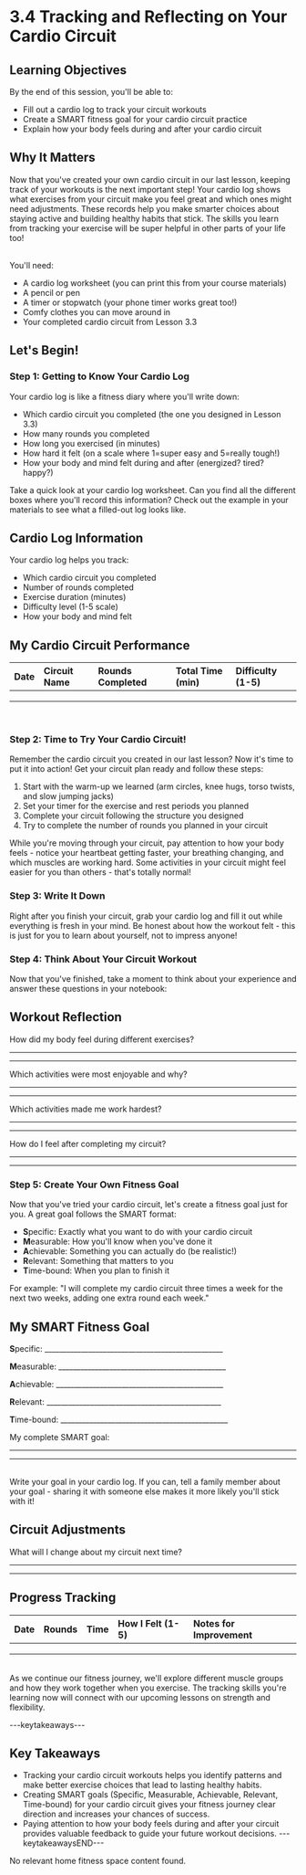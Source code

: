 # 3.4 Tracking and Reflecting on Your Cardio Circuit

## Learning Objectives

By the end of this session, you'll be able to:

- Fill out a cardio log to track your circuit workouts
- Create a SMART fitness goal for your cardio circuit practice
- Explain how your body feels during and after your cardio circuit

## Why It Matters
Now that you've created your own cardio circuit in our last lesson, keeping track of your workouts is the next important step! Your cardio log shows what exercises from your circuit make you feel great and which ones might need adjustments. These records help you make smarter choices about staying active and building healthy habits that stick. The skills you learn from tracking your exercise will be super helpful in other parts of your life too!

<br/>
You'll need:

- A cardio log worksheet (you can print this from your course materials)
- A pencil or pen
- A timer or stopwatch (your phone timer works great too!)
- Comfy clothes you can move around in
- Your completed cardio circuit from Lesson 3.3

## Let's Begin!

### Step 1: Getting to Know Your Cardio Log 
Your cardio log is like a fitness diary where you'll write down:

- Which cardio circuit you completed (the one you designed in Lesson 3.3)
- How many rounds you completed
- How long you exercised (in minutes)
- How hard it felt (on a scale where 1=super easy and 5=really tough!)
- How your body and mind felt during and after (energized? tired? happy?)

Take a quick look at your cardio log worksheet. Can you find all the different boxes where you'll record this information? Check out the example in your materials to see what a filled-out log looks like.

## Cardio Log Information

Your cardio log helps you track:

- Which cardio circuit you completed  
- Number of rounds completed  
- Exercise duration (minutes)  
- Difficulty level (1-5 scale)  
- How your body and mind felt

## My Cardio Circuit Performance

| Date | Circuit Name | Rounds Completed | Total Time (min) | Difficulty (1-5) |
| :---- | :---- | :---- | :---- | :---- |
|  |  |  |  |  |
|  |  |  |  |  |
|  |  |  |  |  |

<br/>

### Step 2: Time to Try Your Cardio Circuit! 
Remember the cardio circuit you created in our last lesson? Now it's time to put it into action! Get your circuit plan ready and follow these steps:

1. Start with the warm-up we learned (arm circles, knee hugs, torso twists, and slow jumping jacks)
2. Set your timer for the exercise and rest periods you planned
3. Complete your circuit following the structure you designed
4. Try to complete the number of rounds you planned in your circuit

While you're moving through your circuit, pay attention to how your body feels - notice your heartbeat getting faster, your breathing changing, and which muscles are working hard. Some activities in your circuit might feel easier for you than others - that's totally normal!

### Step 3: Write It Down
Right after you finish your circuit, grab your cardio log and fill it out while everything is fresh in your mind. Be honest about how the workout felt - this is just for you to learn about yourself, not to impress anyone!

### Step 4: Think About Your Circuit Workout
Now that you've finished, take a moment to think about your experience and answer these questions in your notebook:

## Workout Reflection

How did my body feel during different exercises?

---

---

Which activities were most enjoyable and why?

---

---

Which activities made me work hardest?

---

---

How do I feel after completing my circuit?

---

---

### Step 5: Create Your Own Fitness Goal 
Now that you've tried your cardio circuit, let's create a fitness goal just for you. A great goal follows the SMART format:

- **S**pecific: Exactly what you want to do with your cardio circuit
- **M**easurable: How you'll know when you've done it
- **A**chievable: Something you can actually do (be realistic!)
- **R**elevant: Something that matters to you
- **T**ime-bound: When you plan to finish it

For example: "I will complete my cardio circuit three times a week for the next two weeks, adding one extra round each week."

## My SMART Fitness Goal

**S**pecific: \_\_\_\_\_\_\_\_\_\_\_\_\_\_\_\_\_\_\_\_\_\_\_\_\_\_\_\_\_\_\_\_\_\_\_\_\_\_\_\_\_\_\_\_\_\_\_\_\_

**M**easurable: \_\_\_\_\_\_\_\_\_\_\_\_\_\_\_\_\_\_\_\_\_\_\_\_\_\_\_\_\_\_\_\_\_\_\_\_\_\_\_\_\_\_\_\_\_\_

**A**chievable: \_\_\_\_\_\_\_\_\_\_\_\_\_\_\_\_\_\_\_\_\_\_\_\_\_\_\_\_\_\_\_\_\_\_\_\_\_\_\_\_\_\_\_\_\_\_

**R**elevant: \_\_\_\_\_\_\_\_\_\_\_\_\_\_\_\_\_\_\_\_\_\_\_\_\_\_\_\_\_\_\_\_\_\_\_\_\_\_\_\_\_\_\_\_\_\_\_\_

**T**ime-bound: \_\_\_\_\_\_\_\_\_\_\_\_\_\_\_\_\_\_\_\_\_\_\_\_\_\_\_\_\_\_\_\_\_\_\_\_\_\_\_\_\_\_\_\_\_\_

My complete SMART goal:

---

---

<br/>
Write your goal in your cardio log. If you can, tell a family member about your goal - sharing it with someone else makes it more likely you'll stick with it!

## Circuit Adjustments

What will I change about my circuit next time?

---

---

## Progress Tracking

| Date | Rounds | Time | How I Felt (1-5) | Notes for Improvement |
| :---- | :---- | :---- | :---- | :---- |
|  |  |  |  |  |
|  |  |  |  |  |
|  |  |  |  |  |

<br/>
As we continue our fitness journey, we'll explore different muscle groups and how they work together when you exercise. The tracking skills you're learning now will connect with our upcoming lessons on strength and flexibility.

---keytakeaways---
## Key Takeaways

- Tracking your cardio circuit workouts helps you identify patterns and make better exercise choices that lead to lasting healthy habits.
- Creating SMART goals (Specific, Measurable, Achievable, Relevant, Time-bound) for your cardio circuit gives your fitness journey clear direction and increases your chances of success.
- Paying attention to how your body feels during and after your circuit provides valuable feedback to guide your future workout decisions.
---keytakeawaysEND---

No relevant home fitness space content found.